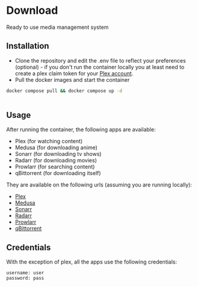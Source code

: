 
# Download

Ready to use media management system




## Installation

- Clone the repository and edit the .env file to reflect your preferences (optional) - if you don't run the container locally you at least need to create a plex claim token for your [Plex account](https://plex.tv/claim).
- Pull the docker images and start the container

```bash
docker compose pull && docker compose up -d
  
```



## Usage

After running the container, the following apps are available:
- Plex (for watching content)
- Medusa (for downloading anime)
- Sonarr (for downloading tv shows)
- Radarr (for downloading movies)
- Prowlarr (for searching content)
- qBittorrent (for downloading itself)

They are available on the following urls (assuming you are running locally):

- [Plex](http://localhost:32400/)
- [Medusa](http://localhost:8081/)
- [Sonarr](http://localhost:8989/)
- [Radarr](http://localhost:7878/)
- [Prowlarr](http://localhost:9696/)
- [qBittorrent](http://localhost:8080/)

## Credentials
With the exception of plex, all the apps use the following credentials:

```
username: user
password: pass

```